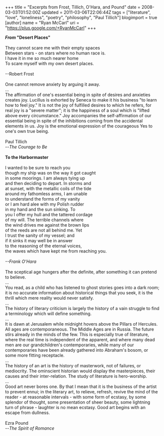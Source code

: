 +++
title = "Excerpts from Frost, Tillich, O'Hara, and Pound"
date = 2008-03-03T01:52:00Z
updated = 2011-03-06T22:06:44Z
tags = ["literature", "love", "loneliness", "poetry", "philosophy", "Paul Tillich"]
blogimport = true
[author]
	name = "Ryan McCarl"
	uri = "https://plus.google.com/+RyanMcCarl"
+++

<strong><em>From</em> "Desert Places"<br /></strong><br />They cannot scare me with their empty spaces<br />Between stars - on stars where no human race is.<br />I have it in me so much nearer home<br />To scare myself with my own desert places.<br /><br />--Robert Frost<br /><br />One cannot remove anxiety by arguing it away.<br />...<br />The affirmation of one's essential being in spite of desires and anxieties creates joy.  Lucillus is exhorted by Seneca to make it his business "to learn how to feel joy."  It is not the joy of fulfilled desires to which he refers, for real joy is a "severe matter"; it is the happiness of a soul which is "lifted above every circumstance."  Joy accompanies the self-affirmation of our essential being in spite of the inhibitions coming from the accidental elements in us.  Joy is the emotional expression of the courageous Yes to one's own true being.<br /><br />Paul Tillich<br />--<em>The Courage to Be</em><br /><br /><strong>To the Harbormaster</strong><br /><br />I wanted to be sure to reach you<br />though my ship was on the way it got caught<br />in some moorings. I am always tying up<br />and then deciding to depart. In storms and<br />at sunset, with the metallic coils of the tide<br />around my fathomless arms, I am unable<br />to understand the forms of my vanity<br />or I am hard alee with my Polish rudder<br />in my hand and the sun sinking. To<br />you I offer my hull and the tattered cordage<br />of my will. The terrible channels where<br />the wind drives me against the brown lips<br />of the reeds are not all behind me. Yet<br />I trust the sanity of my vessel; and<br />if it sinks it may well be in answer<br />to the reasoning of the eternal voices,<br />the waves which have kept me from reaching you.<br /><br /><em>--Frank O'Hara</em><br /><br />The sceptical age hungers after the definite, after something it can pretend to believe.<br />...<br />You read, as a child who has listened to ghost stories goes into a dark room; it is no accurate information about historical things that you seek, it is the thrill which mere reality would never satisfy.<br />...<br />The history of literary criticism is largely the history of a vain struggle to find a terminology which will define something.<br />...<br />It is dawn at Jerusalem while midnight hovers above the Pillars of Hercules.  All ages are contemporaneous.  The Middle Ages are in Russia.  The future stirs already in the minds of the few.  This is especially true of literature, where the real time is independent of the apparent, and where many dead men are our grandchildren's contemporaries, while many of our contemporaries have been already gathered into Abraham's bosom, or some more fitting receptacle.<br />...<br />The history of an art is the history of masterwork, not of failures, or mediocrity.  The ominscient historian would display the masterpieces, their causes and their inter-relation.  The study of literature is hero-worship.<br />...<br />Good art never bores one.  By that I mean that it is the business of the artist to prevent ennui; in the literary art, to relieve, refresh, revive the mind of the reader - at reasonable intervals - with some form of ecstasy, by some splendor of thought, some presentation of sheer beauty, some lightning turn of phrase - laughter is no mean ecstasy.  Good art begins with an escape from dullness.<br /><br />Ezra Pound<br />--<em>The Spirit of Romance</em>
